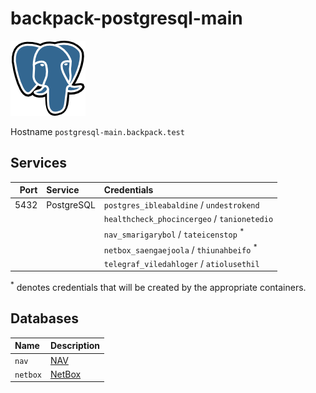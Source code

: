 # backpack-postgresql-main

![PostgreSQL](../../../doc/assets/logos/postgresql.png)

Hostname `postgresql-main.backpack.test`

## Services

| Port | Service | Credentials
| ---: | :------ | :----------
| 5432 | PostgreSQL | `postgres_ibleabaldine` / `undestrokend`
| | | `healthcheck_phocincergeo` / `tanionetedio`
| | | `nav_smarigarybol` / `tateicenstop` <sup>*</sup>
| | | `netbox_saengaejoola` / `thiunahbeifo` <sup>*</sup>
| | | `telegraf_viledahloger` / `atiolusethil`

<sup>*</sup> denotes credentials that will be created by the appropriate containers.

## Databases

| Name | Description
| :--- | :----------
| `nav` | [NAV](../../../network-monitoring/nav)
| `netbox` | [NetBox](../../../netbox)
